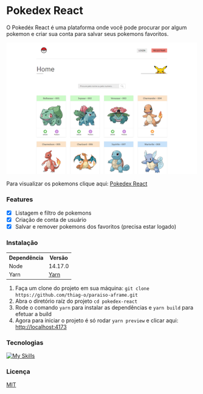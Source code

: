 # Pokedex React

O Pokedéx React é uma plataforma onde você pode procurar por algum pokemon e criar sua conta para salvar seus pokemons favoritos.

<img src=".github/pokedex-react.png" alt="pokedex react"/>

Para visualizar os pokemons clique aqui: [Pokedex React](pokedex-react-tau.vercel.app)

### Features

- [x] Listagem e filtro de pokemons
- [x] Criação de conta de usuário
- [x] Salvar e remover pokemons dos favoritos (precisa estar logado)

### Instalação

<table>
    <tr>
        <th>Dependência</th>
        <th>Versão</th>
    </tr>
    <tr>
        <td>Node</td>
        <td>14.17.0</td>
    </tr>
    <tr>
        <td>Yarn</td>
        <td><a href="https://classic.yarnpkg.com/lang/en/docs/install" target="_blank">Yarn</a></td>
    </tr>
</table>

1. Faça um clone do projeto em sua máquina: `git clone https://github.com/thiag-o/paraiso-aframe.git`
2. Abra o diretório raíz do projeto `cd pokedex-react`
3. Rode o comando `yarn` para instalar as dependências e `yarn build` para efetuar a build
4. Agora para iniciar o projeto é só rodar `yarn preview` e clicar aqui: [http://localhost:4173](http://localhost:4173)

### Tecnologias

[![My Skills](https://skillicons.dev/icons?i=html,css,ts)](https://skillicons.dev)

### Licença

[MIT](https://choosealicense.com/licenses/mit/)
